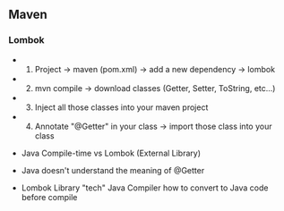 ## Maven

### Lombok
- 1. Project -> maven (pom.xml) -> add a new dependency -> lombok
- 2. mvn compile -> download classes (Getter, Setter, ToString, etc...)
- 3. Inject all those classes into your maven project
- 4. Annotate "@Getter" in your class -> import those class into your class

- Java Compile-time vs Lombok (External Library)
- Java doesn't understand the meaning of @Getter
- Lombok Library "tech" Java Compiler how to convert to Java code before compile